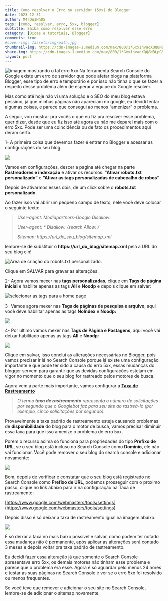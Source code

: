 ```yaml
---
title: Como resolver o Erro no servidor (5xx) do Blogger
date: 2023-12-31
author: M4rQu1Nh0S
tags: [como, resolver, erro, 5xx, blogger]
subtitle: Saiba como resolver esse erro
category: [Dicas e tutoriais, Blogger]
comments: true
#cover-img: /assets/img/path.jpg
thumbnail-img: https://cdn-images-1.medium.com/max/800/1*GxxIhvaoXQQ8NBLpG5xIAQ.png
share-img: https://cdn-images-1.medium.com/max/800/1*GxxIhvaoXQQ8NBLpG5xIAQ.png
layout: post
---
```


![imagem mostrando o tal erro 5xx](https://cdn-images-1.medium.com/max/800/1*GxxIhvaoXQQ8NBLpG5xIAQ.png)
Na ferramenta Search Console do Google existe um erro de servidor que pode afetar blogs na plataforma Blogger, esse tipo de erro é temporário e por isso não tinha o que se fazer a respeito desse problema além de esperar a equipe do Google resolver.

Mas como até hoje não vi uma solução e o SEO do meu blog estava péssimo, já que minhas páginas não apareciam no google, eu decidi tentar algumas coisas, e parece que consegui ao menos “amenizar” o problema.

A seguir, vou mostrar pra vocês o que eu fiz pra resolver esse problema, quer dizer, desde que eu fiz isso até agora eu não me deparei mais com o erro 5xx. Pode ser uma coincidência ou de fato os procedimentos aqui deram certo.

1- A primeira coisa que devemos fazer é entrar no Blogger e acessar as configurações do seu blog.

![](https://cdn-images-1.medium.com/max/800/1*Jht8gweQELH15hw1eGm8Dw.png)

Vamos em configurações, descer a pagina até chegar na parte **Rastreadores e indexação** e ativar os recursos: “**Ativar robots.txt personalizado”** e **“Ativar as tags personalizadas de cabeçalho de robos”**

Depois de ativarmos esses dois, dê um click sobre o **robots.txt personalizado**.

Ao fazer isso vai abrir um pequeno campo de texto, nele você deve colocar o seguinte texto:

> _User-agent: Mediapartners-Google_
> _Disallow:_
>
> _User-agent: *_
> _Disallow: /search_
> _Allow: /_
>
> _Sitemap:_ _https://url_do_seu_blog/sitemap.xml_

lembre-se de substituir o **https://url_do_blog/sitemap.xml** pela a URL do seu blog ein!

![Area de criação do robots.txt personalizado.](https://cdn-images-1.medium.com/max/800/1*sO-tF6JZr2GTxA4nGte13Q.png)

Clique em SALVAR para gravar as alterações.

2- Agora vamos mexer nas **tags personalizadas**, clique em **Tags de página inicial** e habilite apenas as tags **All** e **Noodp** e depois clique em salvar:

![selecionar as tags para a home page](https://cdn-images-1.medium.com/max/800/1*UZIpWvKVB9JD8Y-7l2w8jA.png)

3- Vamos agora mexer nas **Tags de páginas de pesquisa e arquivo**, aqui você deve habilitar apenas as tags **NoIndex** e **Noodp:**

![](https://cdn-images-1.medium.com/max/800/0*q1ilFWTnZofD6cqd.png)

4- Por ultimo vamos mexer nas **Tags de Página e Postagens**, aqui você vai deixar habilitado apenas as tags **All** e **Noodp**:

![](https://cdn-images-1.medium.com/max/800/0*tPQ0nfwQxsaCvkI1.png)

Clique em salvar, isso conclui as alterações necessárias no Blogger, pois vamos precisar ir lá no Search Console porque lá existe uma configuração importante e que pode ter sido a causa do erro 5xx, essas mudanças do blogger servem para garantir que as devidas configurações estejam em vigor no momento que o seu blog for rastreado pelos motores de busca.

Agora vem a parte mais importante, vamos configurar a [**Taxa de Rastreamento**](https://support.google.com/webmasters/answer/48620?hl=pt)

> _O termo_ **_taxa de rastreamento_** _representa o número de solicitações por segundo que o Googlebot faz para seu site ao rastreá-lo (por exemplo, cinco solicitações por segundo)._

Provavelmente a taxa padrão de rastreamento esteja causando problemas de **disponibilidade** do blog para o motor de busca, vamos precisar diminuir essa taxa para que isso amenize o problema de erro 5xx.

Porem o recurso acima só funciona para propriedades do tipo **Prefixo de URL**, se o seu blog está incluso no Search Console como **Dominio**, ele não vai funcionar. Você pode remover o seu blog do search console e adicionar novamente:

![](https://cdn-images-1.medium.com/max/800/1*tTgXeCRIwq-YRIjxrpj-TQ.png)

Bom, depois de verificar e constatar que o seu blog está registrado no Search Console como **Prefixo de URL**, podemos prosseguir com o proximo passo, clique no link abaixo para ir na configuração na Taxa de rastreamento:

[https://www.google.com/webmasters/tools/settings](https://www.google.com/webmasters/tools/settings)

Depois disso é só deixar a taxa de rastreamento igual na imagem abaixo:

![](https://cdn-images-1.medium.com/max/800/0*mU-eWdwDLjIwJJzR.png)

É só deixar a taxa no mais baixo possível e salvar, como podem ter notado essa mudança não é permanente, após aplicar as alterações será contado 3 meses e depois voltar pra taxa padrão de rastreamento.

Eu decidi fazer essa alteração já que somente o Search Console apresentava erro 5xx, os demais motores não tinham esse problema e parece que o problema era esse. Agora é só aguardar pelo menos 24 hores e testar as suas páginas no Search Console e ver se o erro 5xx foi resolvido ou menos frequentes.

Se você teve que remover e adicionar o seu site no Search Console, lembre-se de adicionar o sitemap novamente.

